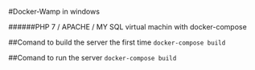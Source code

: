 #Docker-Wamp in windows

######PHP 7 / APACHE / MY SQL virtual machin with docker-compose


##Comand to build the server the first time
	`docker-compose build`
	
##Comand to run the server
	`docker-compose build`
	